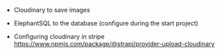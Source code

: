 - Cloudinary to save images
- ElephantSQL to the database (configure during the start project)

- Configuring cloudinary in stripe https://www.npmjs.com/package/@strapi/provider-upload-cloudinary
